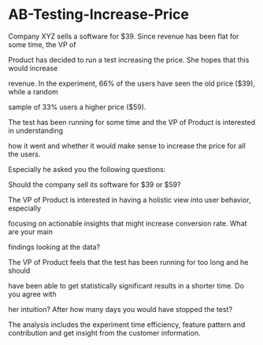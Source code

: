 # AB-Testing-Increase-Price


Company XYZ sells a software for $39. Since revenue has been flat for some time, the VP of

Product has decided to run a test increasing the price. She hopes that this would increase

revenue. In the experiment, 66% of the users have seen the old price ($39), while a random

sample of 33% users a higher price ($59).

The test has been running for some time and the VP of Product is interested in understanding

how it went and whether it would make sense to increase the price for all the users.

Especially he asked you the following questions:

Should the company sell its software for $39 or $59?

The VP of Product is interested in having a holistic view into user behavior, especially

focusing on actionable insights that might increase conversion rate. What are your main

findings looking at the data?

The VP of Product feels that the test has been running for too long and he should

have been able to get statistically significant results in a shorter time. Do you agree with

her intuition? After how many days you would have stopped the test? 

The analysis includes the experiment time efficiency, feature pattern and contribution and get insight from the customer information.
